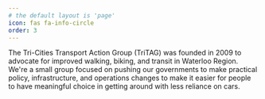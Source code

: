 ```yaml
---
# the default layout is 'page'
icon: fas fa-info-circle
order: 3
---
```


The Tri-Cities Transport Action Group (TriTAG) was founded in 2009 to advocate for improved walking, biking, and transit in Waterloo Region. We're a small group focused on pushing our governments to make practical policy, infrastructure, and operations changes to make it easier for people to have meaningful choice in getting around with less reliance on cars.
